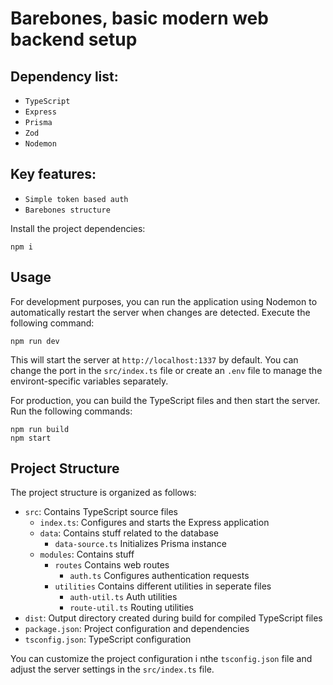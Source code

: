 # Barebones, basic modern web backend setup

## Dependency list:
- `TypeScript`
- `Express`
- `Prisma`
- `Zod`
- `Nodemon`

## Key features:
- `Simple token based auth`
- `Barebones structure`

Install the project dependencies:

```
npm i
```

## Usage

For development purposes, you can run the application using Nodemon to automatically restart the server when changes are detected. Execute the following command:

```
npm run dev
```

This will start the server at `http://localhost:1337` by default. You can change the port in the `src/index.ts` file or create an `.env` file to manage the environt-specific variables separately.

For production, you can build the TypeScript files and then start the server. Run the following commands:

```
npm run build
npm start
```

## Project Structure

The project structure is organized as follows:

- `src`: Contains TypeScript source files
    - `index.ts`: Configures and starts the Express application
    - `data`: Contains stuff related to the database
        - `data-source.ts` Initializes Prisma instance 
    - `modules`: Contains stuff
        - `routes` Contains web routes
            - `auth.ts` Configures authentication requests
        - `utilities` Contains different utilities in seperate files
            - `auth-util.ts` Auth utilities
            - `route-util.ts` Routing utilities
- `dist`: Output directory created during build for compiled TypeScript files
- `package.json`: Project configuration and dependencies
- `tsconfig.json`: TypeScript configuration

You can customize the project configuration i nthe `tsconfig.json` file and adjust the server settings in the `src/index.ts` file.
